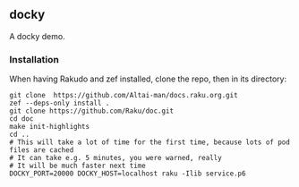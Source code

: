 ## docky

A docky demo.

### Installation

When having Rakudo and zef installed, clone the repo,
then in its directory:

```
git clone  https://github.com/Altai-man/docs.raku.org.git
zef --deps-only install .
git clone https://github.com/Raku/doc.git
cd doc
make init-highlights
cd ..
# This will take a lot of time for the first time, because lots of pod files are cached
# It can take e.g. 5 minutes, you were warned, really
# It will be much faster next time
DOCKY_PORT=20000 DOCKY_HOST=localhost raku -Ilib service.p6
```

